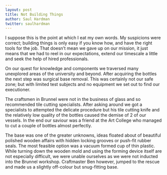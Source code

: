 ```yaml
---
layout: post
title: Not Building Things
author: Saul Hardman
twitter: saulhardman
---
```


I suppose this is the point at which I eat my own words. My suspicions were correct; building things is only easy if you know how, and have the right tools for the job. That doesn’t mean we gave up on our mission, it just means that we had to reel in our expectations, extend our timescale a little and seek the help of hired professionals.

<!-- ![Cork]({{ site.baseurl }}img/cork.jpg) -->
<!-- ![Light Sensor]({{ site.baseurl }}img/light-sensor.jpg) -->

On our quest for knowledge and components we traversed many unexplored areas of the university and beyond. After acquiring the bottles the next step was surgical base removal. This was certainly not our safe zone; but with limited test subjects and no equipment we set out to find our executioner.

The craftsmen in Brunnel were not in the business of glass and so recommended tile cutting specialists. After asking around we got a specialists to attempted the delicate procedure but his tile cutting knife and the relatively low quality of the bottles caused the demise of 2 of our vessels. In the end our saviour was a friend at the Art College who managed to cut a couple of bottles almost perfectly.

The base was one of the greater unknowns, ideas floated about of beautiful polished wooden affairs with hidden locking grooves or push-fit rubber seals. The most feasible option was a vacuum formed cup of thin plastic. While turning down the wooden mold and using the forming device itself are not especially difficult, we were unable ourselves as we were not inducted into the Brunnel workshop. Craftmaster Ben however, jumped to the rescue and made us a slightly off-colour but snug-fitting base.